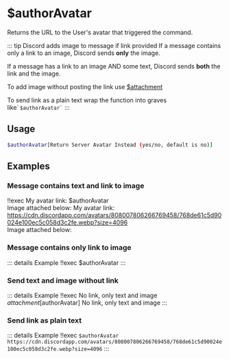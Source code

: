 # $authorAvatar

Returns the URL to the User's avatar that triggered the command.

::: tip Discord adds image to message if link provided  <Badge type="tip" text="Read examples section" vertical="middle"/>
If a message contains only a link to an image, Discord sends **only** the image.

If a message has a link to an image AND some text, Discord sends **both** the link and the image.

To add image without posting the link use [$attachment](../Text/Embed/attachment.md)

To send link as a plain text wrap the function into graves like<code>\`$authorAvatar\`</code>
:::

## Usage

```bash
$authorAvatar[Return Server Avatar Instead (yes/no, default is no)]
```

## Examples

### Message contains text and link to image

<discord-messages>
	<discord-message :bot="false" role-color="#ffcc9a" author="crochet" avatar="https://cdn.discordapp.com/avatars/808007806266769458/768de61c5d90024e100ec5c058d3c2fe.webp?size=4096" >
		!!exec My avatar link: $authorAvatar<br/>
        Image attached below:
	</discord-message>
	<discord-message :bot="true" role-color="#0099ff" author="Custom Command" avatar="https://media.discordapp.net/avatars/725721249652670555/781224f90c3b841ba5b40678e032f74a.webp" >
        My avatar link:
            <a href="https://cdn.discordapp.com/avatars/808007806266769458/768de61c5d90024e100ec5c058d3c2fe.webp?size=4096">
                https://cdn.discordapp.com/avatars/808007806266769458/768de61c5d90024e100ec5c058d3c2fe.webp?size=4096
            </a><br/>
        Image attached below:
        <DiscordReaction image="https://cdn.discordapp.com/avatars/808007806266769458/768de61c5d90024e100ec5c058d3c2fe.webp?size=4096"></DiscordReaction>
    </discord-message>
</discord-messages>

### Message contains only link to image

::: details Example
<discord-messages>
    <discord-message :bot="false" role-color="#ffcc9a" author="crochet" avatar="https://cdn.discordapp.com/avatars/808007806266769458/768de61c5d90024e100ec5c058d3c2fe.webp?size=4096" >
        !!exec $authorAvatar
    </discord-message>
    <discord-message :bot="true" role-color="#0099ff" author="Custom Command" avatar="https://media.discordapp.net/avatars/725721249652670555/781224f90c3b841ba5b40678e032f74a.webp" >
        <DiscordReaction image="https://cdn.discordapp.com/avatars/808007806266769458/768de61c5d90024e100ec5c058d3c2fe.webp?size=4096"></DiscordReaction>
    </discord-message>
</discord-messages>
:::

### Send text and image without link

::: details Example
<discord-messages>
    <discord-message :bot="false" role-color="#ffcc9a" author="crochet" avatar="https://cdn.discordapp.com/avatars/808007806266769458/768de61c5d90024e100ec5c058d3c2fe.webp?size=4096" >
        !!exec No link, only text and image<br/>
        $attachment[$authorAvatar]
    </discord-message>
    <discord-message :bot="true" role-color="#0099ff" author="Custom Command" avatar="https://media.discordapp.net/avatars/725721249652670555/781224f90c3b841ba5b40678e032f74a.webp" >
        No link, only text and image
        <DiscordReaction image="https://cdn.discordapp.com/avatars/808007806266769458/768de61c5d90024e100ec5c058d3c2fe.webp?size=4096"></DiscordReaction>
    </discord-message>
</discord-messages>
:::

### Send link as plain text

::: details Example
<discord-messages>
    <discord-message :bot="false" role-color="#ffcc9a" author="crochet" avatar="https://cdn.discordapp.com/avatars/808007806266769458/768de61c5d90024e100ec5c058d3c2fe.webp?size=4096" >
        !!exec <DiscordMarkdown>`$authorAvatar`</DiscordMarkdown><br/>
    </discord-message>
    <discord-message :bot="true" role-color="#0099ff" author="Custom Command" avatar="https://media.discordapp.net/avatars/725721249652670555/781224f90c3b841ba5b40678e032f74a.webp" >
        <DiscordMarkdown>
            `https://cdn.discordapp.com/avatars/808007806266769458/768de61c5d90024e100ec5c058d3c2fe.webp?size=4096`
        </DiscordMarkdown>
    </discord-message>
</discord-messages>
:::